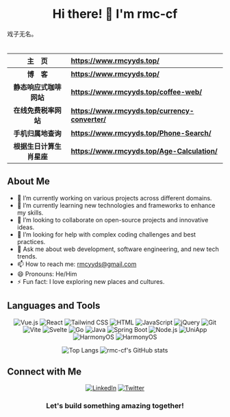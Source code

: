 <h1 align="center">Hi there! 👋 I'm rmc-cf</h1>


<pre>
戏子无名。
                                                                                    -- 加油💪
</pre>



|   主&emsp;页   | <https://www.rmcyyds.top/>                                      |
| :------------: | :------------------------------------------------------- |
| **博&emsp;客** | **<https://www.rmcyyds.top/>**  
| **静态响应式咖啡网站** | **<https://www.rmcyyds.top/coffee-web/>**
|**在线免费税率网站**| **<https://www.rmcyyds.top/currency-converter/>** 
|**手机归属地查询**| **<https://www.rmcyyds.top/Phone-Search/>** 
|**根据生日计算生肖星座**| **<https://www.rmcyyds.top/Age-Calculation/>** 





## About Me

- 🔭 I’m currently working on various projects across different domains.
- 🌱 I’m currently learning new technologies and frameworks to enhance my skills.
- 👯 I’m looking to collaborate on open-source projects and innovative ideas.
- 🤔 I’m looking for help with complex coding challenges and best practices.
- 💬 Ask me about web development, software engineering, and new tech trends.
- 📫 How to reach me: [rmcyyds@gmail.com](mailto:rmcyyds@gmail.com)
- 😄 Pronouns: He/Him
- ⚡ Fun fact: I love exploring new places and cultures.

## Languages and Tools

<p align="center">
  <img src="https://img.shields.io/badge/-Vue.js-4FC08D?logo=vue.js&logoColor=white" alt="Vue.js" />
  <img src="https://img.shields.io/badge/-React-61DAFB?logo=react&logoColor=white" alt="React" />
  <img src="https://img.shields.io/badge/-Tailwind%20CSS-38B2AC?logo=tailwind-css&logoColor=white" alt="Tailwind CSS" />
  <img src="https://img.shields.io/badge/-HTML-E34F26?logo=html5&logoColor=white" alt="HTML" />
  <img src="https://img.shields.io/badge/-JavaScript-F7DF1E?logo=javascript&logoColor=black" alt="JavaScript" />
  <img src="https://img.shields.io/badge/-jQuery-0769AD?logo=jquery&logoColor=white" alt="jQuery" />
  <img src="https://img.shields.io/badge/-Git-F05032?logo=git&logoColor=white" alt="Git" />
  <img src="https://img.shields.io/badge/-Vite-646CFF?logo=vite&logoColor=white" alt="Vite" />
  <img src="https://img.shields.io/badge/-Svelte-FF3E00?logo=svelte&logoColor=white" alt="Svelte" />
  <img src="https://img.shields.io/badge/-Go-00ADD8?logo=go&logoColor=white" alt="Go" />
  <img src="https://img.shields.io/badge/-Java-007396?logo=java&logoColor=white" alt="Java" />
  <img src="https://img.shields.io/badge/-Spring%20Boot-6DB33F?logo=spring-boot&logoColor=white" alt="Spring Boot" />
  <img src="https://img.shields.io/badge/-Node.js-339933?logo=node.js&logoColor=white" alt="Node.js" />
  <img src="https://img.shields.io/badge/-UniApp-007ACC?logo=uniapp&logoColor=white" alt="UniApp" />
  <img src="https://img.shields.io/badge/-HarmonyOS-000000?logo=harmonyos&logoColor=white" alt="HarmonyOS" />
  <img src="https://img.shields.io/badge/-Less-CC6699?logo=Less&logoColor=white" alt="HarmonyOS" />
  
</p>

<p align="center">
  <img src="https://github-readme-stats.vercel.app/api/top-langs/?username=rmc-cf&layout=compact&theme=radical" alt="Top Langs" />
  
  <img src="https://github-readme-stats.vercel.app/api?username=rmc-cf&show_icons=true&theme=radical" alt="rmc-cf's GitHub stats" />
</p>

## Connect with Me

<p align="center">
  <a href="https://www.linkedin.com/in/rmc-cf/"><img src="https://img.shields.io/badge/-LinkedIn-0077B5?logo=linkedin&logoColor=white" alt="LinkedIn" /></a>
  <a href="https://twitter.com/rmc-cf"><img src="https://img.shields.io/badge/-Twitter-1DA1F2?logo=twitter&logoColor=white" alt="Twitter" /></a>
</p>

<h3 align="center">Let's build something amazing together!</h3>

